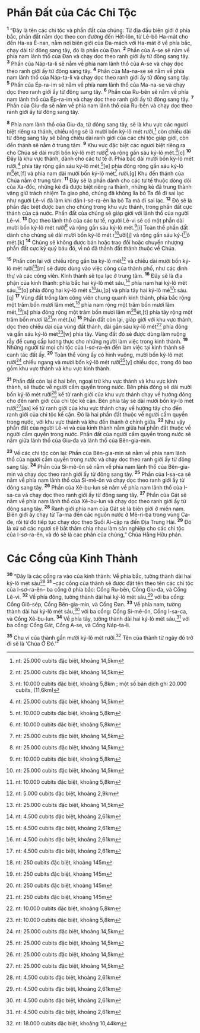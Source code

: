 # Phần Ðất của Các Chi Tộc
<sup><b>1</b></sup> “Ðây là tên các chi tộc và phần đất của chúng: Từ địa đầu biên giới ở phía bắc, phần đất nằm dọc theo con đường đến Hết-lôn, từ Lê-bô Ha-mát cho đến Ha-xa Ê-nan, nằm nơi biên giới của Ða-mách với Ha-mát ở về phía bắc, chạy dài từ đông sang tây, đó là phần của Ðan. <sup><b>2</b></sup> Phần của A-se sẽ nằm về phía nam lãnh thổ của Ðan và chạy dọc theo ranh giới ấy từ đông sang tây. <sup><b>3</b></sup> Phần của Náp-ta-li sẽ nằm về phía nam lãnh thổ của A-se và chạy dọc theo ranh giới ấy từ đông sang tây. <sup><b>4</b></sup> Phần của Ma-na-se sẽ nằm về phía nam lãnh thổ của Náp-ta-li và chạy dọc theo ranh giới ấy từ đông sang tây. <sup><b>5</b></sup> Phần của Ép-ra-im sẽ nằm về phía nam lãnh thổ của Ma-na-se và chạy dọc theo ranh giới ấy từ đông sang tây. <sup><b>6</b></sup> Phần của Ru-bên sẽ nằm về phía nam lãnh thổ của Ép-ra-im và chạy dọc theo ranh giới ấy từ đông sang tây. <sup><b>7</b></sup> Phần của Giu-đa sẽ nằm về phía nam lãnh thổ của Ru-bên và chạy dọc theo ranh giới ấy từ đông sang tây.

<sup><b>8</b></sup> Phía nam lãnh thổ của Giu-đa, từ đông sang tây, sẽ là khu vực các ngươi biệt riêng ra thánh, chiều rộng sẽ là mười bốn ký-lô mét rưỡi,[^1] còn chiều dài từ đông sang tây sẽ bằng chiều dài ranh giới của các chi tộc giáp giới, còn đền thánh sẽ nằm ở trung tâm. <sup><b>9</b></sup> Khu vực đặc biệt các ngươi biệt riêng ra cho Chúa sẽ dài mười bốn ký-lô mét rưỡi[^2] và rộng gần sáu ký-lô mét.[^3][c] <sup><b>10</b></sup> Ðây là khu vực thánh, dành cho các tư tế ở. Phía bắc dài mười bốn ký-lô mét rưỡi,[^4] phía tây rộng gần sáu ký-lô mét,[^5][e] phía đông rộng gần sáu ký-lô m[^6]ét,[f] và phía nam dài mười bốn ký-lô mét[^7] rưỡi.[g] Khu đền thánh của Chúa nằm ở trung tâm. <sup><b>11</b></sup> Ðây sẽ là phần dành cho các tư tế thuộc dòng dõi của Xa-đốc, những kẻ đã được biệt riêng ra thánh, những kẻ đã trung thành vâng giữ trách nhiệm Ta giao phó, chúng đã không lìa bỏ Ta để đi sai lạc như người Lê-vi đã làm khi dân I-sơ-ra-ên lìa bỏ Ta mà đi sai lạc. <sup><b>12</b></sup> Ðó sẽ là phần đặc biệt được ban cho chúng trong khu vực thánh, trong phần đất cực thánh của cả nước. Phần đất của chúng sẽ giáp giới với lãnh thổ của người Lê-vi. <sup><b>13</b></sup> Dọc theo lãnh thổ của các tư tế, người Lê-vi sẽ có một phần dài mười bốn ký-lô mét rưỡi[^8] và rộng gần sáu ký-lô mét.[^9][i] Toàn thể phần đất dành cho chúng sẽ dài mười bốn ký-lô mét r[^10]ưỡi[j] và rộng gần sáu ký-l[^11]ô mét.[k] <sup><b>14</b></sup> Chúng sẽ không được bán hoặc trao đổi hoặc chuyển nhượng phần đất cực kỳ quý báu đó, vì nó đã thành đất thánh thuộc về Chúa.

<sup><b>15</b></sup> Phần còn lại với chiều rộng gần ba ký-lô mét[^12] và chiều dài mười bốn ký-lô mét rưỡi[^13][m] sẽ được dùng vào việc công của thành phố, như các dinh thự và các công viên. Kinh thành sẽ tọa lạc ở trung tâm. <sup><b>16</b></sup> Ðây sẽ là địa phận của kinh thành: phía bắc hai ký-lô mét sáu,[^14] phía nam hai ký-lô mét sáu,[^15][o] phía đông hai ký-lô mét s[^16]áu,[p] và phía tây hai ký-lô mé[^17]t sáu.[q] <sup><b>17</b></sup> Vùng đất trống làm công viên chung quanh kinh thành, phía bắc rộng một trăm bốn mươi lăm mét,[^18] phía nam rộng một trăm bốn mươi lăm mét,[^19][s] phía đông rộng một trăm bốn mươi lăm m[^20]ét,[t] phía tây rộng một trăm bốn mươi lă[^21]m mét.[u] <sup><b>18</b></sup> Phần đất còn lại, giáp giới với khu vực thánh, dọc theo chiều dài của vùng đất thánh, dài gần sáu ký-lô mét[^22] phía đông và gần sáu ký-lô mét[^23][w] phía tây. Vùng đất đó sẽ được dùng làm ruộng rẫy để cung cấp lương thực cho những người làm việc trong kinh thành. <sup><b>19</b></sup> Những người từ mọi chi tộc của I-sơ-ra-ên đến làm việc tại kinh thành sẽ canh tác đất ấy. <sup><b>20</b></sup> Toàn thể vùng ấy có hình vuông, mười bốn ký-lô mét rưỡi[^24] chiều ngang và mười bốn ký-lô mét rưỡi[^25][y] chiều dọc, trong đó bao gồm khu vực thánh và khu vực kinh thành.

<sup><b>21</b></sup> Phần đất còn lại ở hai bên, ngoại trừ khu vực thánh và khu vực kinh thành, sẽ thuộc về người cầm quyền trong nước. Bên phía đông sẽ dài mười bốn ký-lô mét rưỡi[^26] kể từ ranh giới của khu vực thánh chạy về hướng đông cho đến ranh giới của chi tộc kế cận. Bên phía tây sẽ dài mười bốn ký-lô mét rưỡi[^27][aa] kể từ ranh giới của khu vực thánh chạy về hướng tây cho đến ranh giới của chi tộc kế cận. Ðó là hai phần đất thuộc về người cầm quyền trong nước, với khu vực thánh và khu đền thánh ở chính giữa. <sup><b>22</b></sup> Như vậy phần đất của người Lê-vi và của kinh thành nằm giữa hai phần đất thuộc về người cầm quyền trong nước. Phần đất của người cầm quyền trong nước sẽ nằm giữa lãnh thổ của Giu-đa và lãnh thổ của Bên-gia-min.

<sup><b>23</b></sup> Về các chi tộc còn lại: Phần của Bên-gia-min sẽ nằm về phía nam lãnh thổ của người cầm quyền trong nước và chạy dọc theo ranh giới ấy từ đông sang tây. <sup><b>24</b></sup> Phần của Si-mê-ôn sẽ nằm về phía nam lãnh thổ của Bên-gia-min và chạy dọc theo ranh giới ấy từ đông sang tây. <sup><b>25</b></sup> Phần của I-sa-ca sẽ nằm về phía nam lãnh thổ của Si-mê-ôn và chạy dọc theo ranh giới ấy từ đông sang tây. <sup><b>26</b></sup> Phần của Xê-bu-lun sẽ nằm về phía nam lãnh thổ của I-sa-ca và chạy dọc theo ranh giới ấy từ đông sang tây. <sup><b>27</b></sup> Phần của Gát sẽ nằm về phía nam lãnh thổ của Xê-bu-lun và chạy dọc theo ranh giới ấy từ đông sang tây. <sup><b>28</b></sup> Ranh giới phía nam của Gát sẽ là biên giới ở miền nam. Biên giới ấy chạy từ Ta-ma đến các nguồn nước ở Mê-ri-ba trong vùng Ca-đe, rồi từ đó tiếp tục chạy dọc theo Suối Ai-cập ra đến Ðịa Trung Hải. <sup><b>29</b></sup> Ðó là xứ sở các ngươi sẽ bắt thăm chia nhau làm sản nghiệp cho các chi tộc của I-sơ-ra-ên, và đó sẽ là các phần của chúng,” Chúa Hằng Hữu phán.

# Các Cổng của Kinh Thành
<sup><b>30</b></sup> “Ðây là các cổng ra vào của kinh thành: Về phía bắc, tường thành dài hai ký-lô mét sáu[^28] <sup><b>31</b></sup> –các cổng của thành sẽ được đặt tên theo tên các chi tộc của I-sơ-ra-ên– ba cổng ở phía bắc: Cổng Ru-bên, Cổng Giu-đa, và Cổng Lê-vi. <sup><b>32</b></sup> Về phía đông, tường thành dài hai ký-lô mét sáu,[^29] với ba cổng: Cổng Giô-sép, Cổng Bên-gia-min, và Cổng Ðan. <sup><b>33</b></sup> Về phía nam, tường thành dài hai ký-lô mét sáu,[^30] với ba cổng: Cổng Si-mê-ôn, Cổng I-sa-ca, và Cổng Xê-bu-lun. <sup><b>34</b></sup> Về phía tây, tường thành dài hai ký-lô mét sáu,[^31] với ba cổng: Cổng Gát, Cổng A-se, và Cổng Náp-ta-li.

<sup><b>35</b></sup> Chu vi của thành gần mười ký-lô mét rưỡi.[^32] Tên của thành từ ngày đó trở đi sẽ là ‘Chúa Ở Ðó.’”

[^1]: nt: 25.000 cubits đặc biệt, khoảng 14,5km
[^2]: nt: 25.000 cubits đặc biệt, khoảng 14,5km
[^3]: nt: 10.000 cubits đặc biệt, khoảng 5,8km ; một số bản dịch ghi 20.000 cubits, (11,6km)
[^4]: nt: 25.000 cubits đặc biệt, khoảng 14,5km
[^5]: nt: 10.000 cubits đặc biệt, khoảng 5,8km
[^6]: nt: 10.000 cubits đặc biệt, khoảng 5,8km
[^7]: nt: 25.000 cubits đặc biệt, khoảng 14,5km
[^8]: nt: 25.000 cubits đặc biệt, khoảng 14,5km
[^9]: nt: 10.000 cubits đặc biệt, khoảng 5,8km
[^10]: nt: 25.000 cubits đặc biệt, khoảng 14,5km
[^11]: nt: 10.000 cubits đặc biệt, khoảng 5,8km
[^12]: nt: 5.000 cubits đặc biệt, khoảng 2,9km
[^13]: nt: 25.000 cubits đặc biệt, khoảng 14,5km
[^14]: nt: 4.500 cubits đặc biệt, khoảng 2,61km
[^15]: nt: 4.500 cubits đặc biệt, khoảng 2,61km
[^16]: nt: 4.500 cubits đặc biệt, khoảng 2,61km
[^17]: nt: 4.500 cubits đặc biệt, khoảng 2,61km
[^18]: nt: 250 cubits đặc biệt, khoảng 145m
[^19]: nt: 250 cubits đặc biệt, khoảng 145m
[^20]: nt: 250 cubits đặc biệt, khoảng 145m
[^21]: nt: 250 cubits đặc biệt, khoảng 145m
[^22]: nt: 10.000 cubits đặc biệt, khoảng 5,8km
[^23]: nt: 10.000 cubits đặc biệt, khoảng 5,8km
[^24]: nt: 25.000 cubits đặc biệt, khoảng 14,5km
[^25]: nt: 25.000 cubits đặc biệt, khoảng 14,5km
[^26]: nt: 25.000 cubits đặc biệt, khoảng 14,5km
[^27]: nt: 25.000 cubits đặc biệt, khoảng 14,5km
[^28]: nt: 4.500 cubits đặc biệt, khoảng 2,61km
[^29]: nt: 4.500 cubits đặc biệt, khoảng 2,61km
[^30]: nt: 4.500 cubits đặc biệt, khoảng 2,61km
[^31]: nt: 4.500 cubits đặc biệt, khoảng 2,61km
[^32]: nt: 18.000 cubits đặc biệt, khoảng 10,44km
